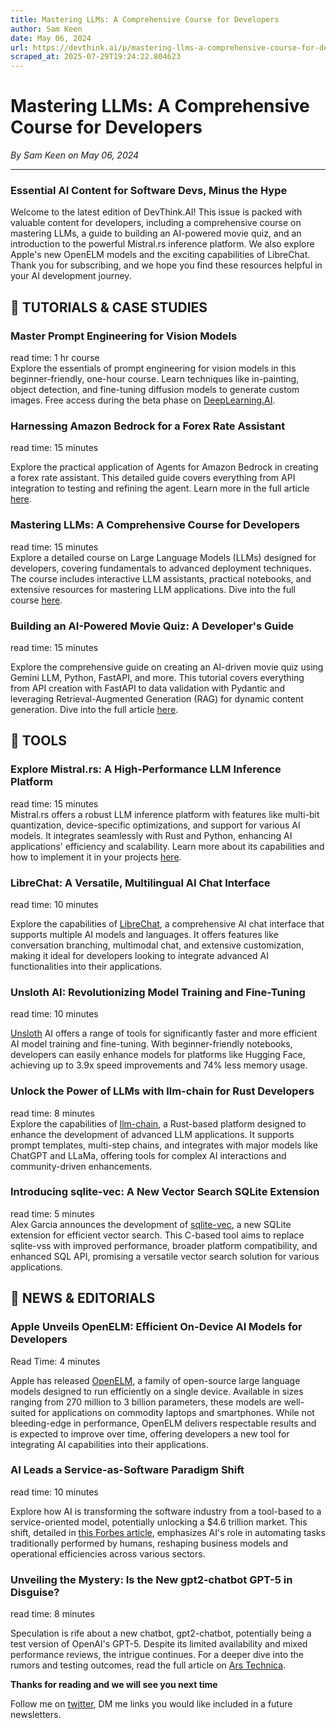 ```yaml
---
title: Mastering LLMs: A Comprehensive Course for Developers
author: Sam Keen
date: May 06, 2024
url: https://devthink.ai/p/mastering-llms-a-comprehensive-course-for-developers
scraped_at: 2025-07-29T19:24:22.804623
---
```


# Mastering LLMs: A Comprehensive Course for Developers

*By Sam Keen on May 06, 2024*

---

### **Essential AI Content for Software Devs,** **Minus the Hype**

Welcome to the latest edition of DevThink.AI! This issue is packed with valuable content for developers, including a comprehensive course on mastering LLMs, a guide to building an AI-powered movie quiz, and an introduction to the powerful Mistral.rs inference platform. We also explore Apple's new OpenELM models and the exciting capabilities of LibreChat. Thank you for subscribing, and we hope you find these resources helpful in your AI development journey.



## 📖 **TUTORIALS & CASE STUDIES**

### Master Prompt Engineering for Vision Models

read time: 1 hr course  
Explore the essentials of prompt engineering for vision models in this beginner-friendly, one-hour course. Learn techniques like in-painting, object detection, and fine-tuning diffusion models to generate custom images. Free access during the beta phase on [DeepLearning.AI]("https://www.deeplearning.ai/short-courses/prompt-engineering-for-vision-models/").

### Harnessing Amazon Bedrock for a Forex Rate Assistant

read time: 15 minutes



Explore the practical application of Agents for Amazon Bedrock in creating a forex rate assistant. This detailed guide covers everything from API integration to testing and refining the agent. Learn more in the full article [here]("https://blog.avangards.io/building-a-basic-forex-rate-assistant-using-agents-for-amazon-bedrock").

### Mastering LLMs: A Comprehensive Course for Developers

read time: 15 minutes  
Explore a detailed course on Large Language Models (LLMs) designed for developers, covering fundamentals to advanced deployment techniques. The course includes interactive LLM assistants, practical notebooks, and extensive resources for mastering LLM applications. Dive into the full course [here]("https://github.com/mlabonne/llm-course").

### Building an AI-Powered Movie Quiz: A Developer's Guide

read time: 15 minutes



Explore the comprehensive guide on creating an AI-driven movie quiz using Gemini LLM, Python, FastAPI, and more. This tutorial covers everything from API creation with FastAPI to data validation with Pydantic and leveraging Retrieval-Augmented Generation (RAG) for dynamic content generation. Dive into the full article [here]("https://towardsdatascience.com/create-an-ai-driven-movie-quiz-with-gemini-llm-python-fastapi-pydantic-rag-and-more-e15322be4f66").

##

## 🧰 **TOOLS**

### Explore Mistral.rs: A High-Performance LLM Inference Platform

read time: 15 minutes  
Mistral.rs offers a robust LLM inference platform with features like multi-bit quantization, device-specific optimizations, and support for various AI models. It integrates seamlessly with Rust and Python, enhancing AI applications' efficiency and scalability. Learn more about its capabilities and how to implement it in your projects [here]("https://github.com/EricLBuehler/mistral.rs").

### LibreChat: A Versatile, Multilingual AI Chat Interface

read time: 10 minutes



Explore the capabilities of [LibreChat]("https://github.com/danny-avila/LibreChat"), a comprehensive AI chat interface that supports multiple AI models and languages. It offers features like conversation branching, multimodal chat, and extensive customization, making it ideal for developers looking to integrate advanced AI functionalities into their applications.

### Unsloth AI: Revolutionizing Model Training and Fine-Tuning

read time: 10 minutes



[Unsloth]("https://github.com/unslothai/unsloth") AI offers a range of tools for significantly faster and more efficient AI model training and fine-tuning. With beginner-friendly notebooks, developers can easily enhance models for platforms like Hugging Face, achieving up to 3.9x speed improvements and 74% less memory usage.

### Unlock the Power of LLMs with llm-chain for Rust Developers

read time: 8 minutes  
Explore the capabilities of [llm-chain]("https://github.com/sobelio/llm-chain"), a Rust-based platform designed to enhance the development of advanced LLM applications. It supports prompt templates, multi-step chains, and integrates with major models like ChatGPT and LLaMa, offering tools for complex AI interactions and community-driven enhancements.

### Introducing sqlite-vec: A New Vector Search SQLite Extension

read time: 5 minutes  
Alex Garcia announces the development of [sqlite-vec]("https://alexgarcia.xyz/blog/2024/building-new-vector-search-sqlite/index.html"), a new SQLite extension for efficient vector search. This C-based tool aims to replace sqlite-vss with improved performance, broader platform compatibility, and enhanced SQL API, promising a versatile vector search solution for various applications.

## 📰 **NEWS & EDITORIALS**

### Apple Unveils OpenELM: Efficient On-Device AI Models for Developers

Read Time: 4 minutes

Apple has released [OpenELM]("https://huggingface.co/apple/OpenELM"), a family of open-source large language models designed to run efficiently on a single device. Available in sizes ranging from 270 million to 3 billion parameters, these models are well-suited for applications on commodity laptops and smartphones. While not bleeding-edge in performance, OpenELM delivers respectable results and is expected to improve over time, offering developers a new tool for integrating AI capabilities into their applications.

### AI Leads a Service-as-Software Paradigm Shift

read time: 10 minutes



Explore how AI is transforming the software industry from a tool-based to a service-oriented model, potentially unlocking a $4.6 trillion market. This shift, detailed in [this Forbes article]("https://www.forbes.com/sites/joannechen/2024/04/29/ai-leads-a-service-as-software-paradigm-shift/"), emphasizes AI's role in automating tasks traditionally performed by humans, reshaping business models and operational efficiencies across various sectors.

### Unveiling the Mystery: Is the New gpt2-chatbot GPT-5 in Disguise?

read time: 8 minutes



Speculation is rife about a new chatbot, gpt2-chatbot, potentially being a test version of OpenAI's GPT-5. Despite its limited availability and mixed performance reviews, the intrigue continues. For a deeper dive into the rumors and testing outcomes, read the full article on [Ars Technica]("https://arstechnica.com/information-technology/2024/04/rumors-swirl-about-mystery-gpt2-chatbot-that-some-think-is-gpt-5-in-disguise/").

**Thanks for reading and we will see you next time**

Follow me on [twitter]("https://twitter.com/samkeen"), DM me links you would like included in a future newsletters.
